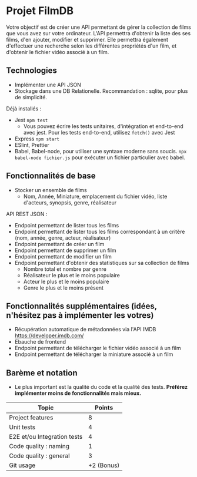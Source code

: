 # Projet FilmDB

Votre objectif est de créer une API permettant de gérer la collection de films que vous avez sur votre ordinateur.
L'API permettra d'obtenir la liste des ses films, d'en ajouter, modifier et supprimer.
Elle permettra également d'effectuer une recherche selon les différentes propriétés d'un film, et d'obtenir le fichier vidéo associé à un film.

## Technologies

- Implémenter une API JSON
- Stockage dans une DB Relationelle. Recommandation : sqlite, pour plus de simplicité.

Déjà installés :

- Jest `npm test`
  - Vous pouvez écrire les tests unitaires, d'intégration et end-to-end avec jest. Pour les tests end-to-end, utilisez `fetch()` avec Jest
- Express `npm start`
- ESlint, Prettier
- Babel, Babel-node, pour utiliser une syntaxe moderne sans soucis. `npx babel-node fichier.js` pour exécuter un fichier particulier avec babel.

## Fonctionnalités de base

- Stocker un ensemble de films
  - Nom, Année, Miniature, emplacement du fichier vidéo, liste d'acteurs, synopsis, genre, réalisateur

API REST JSON :

- Endpoint permettant de lister tous les films
- Endpoint permettant de lister tous les films correspondant à un critère (nom, année, genre, acteur, réalisateur)
- Endpoint permettant de créer un film
- Endpoint permettant de supprimer un film
- Endpoint permettant de modifier un film
- Endpoint permettant d'obtenir des statistiques sur sa collection de films
  - Nombre total et nombre par genre
  - Réalisateur le plus et le moins populaire
  - Acteur le plus et le moins populaire
  - Genre le plus et le moins présent

## Fonctionnalités supplémentaires (idées, n'hésitez pas à implémenter les votres)

- Récupération automatique de métadonnées via l'API IMDB https://developer.imdb.com/
- Ebauche de frontend
- Endpoint permettant de télécharger le fichier vidéo associé à un film
- Endpoint permettant de télécharger la miniature associé à un film

## Barème et notation

- Le plus important est la qualité du code et la qualité des tests. **Préférez implémenter moins de fonctionnalités mais mieux.**

| Topic                       | Points     |
| --------------------------- | ---------- |
| Project features            | 8          |
| Unit tests                  | 4          |
| E2E et/ou Integration tests | 4          |
| Code quality : naming       | 1          |
| Code quality : general      | 3          |
| Git usage                   | +2 (Bonus) |
